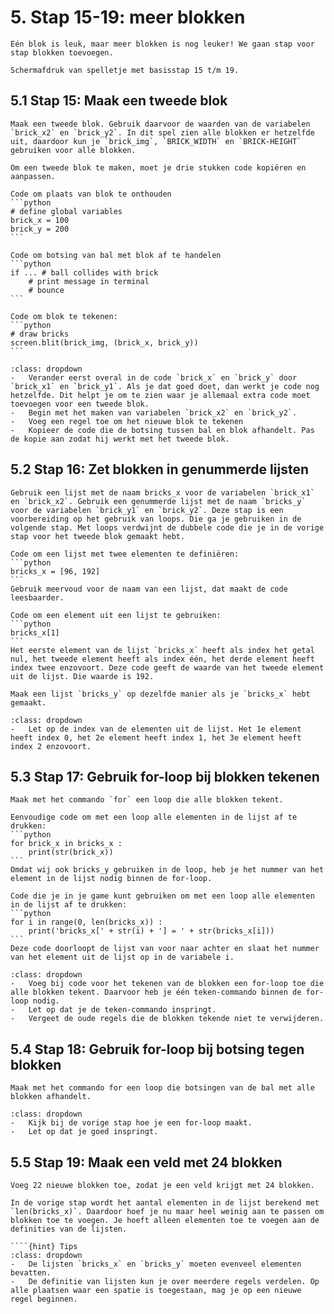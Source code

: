 # 5. Stap 15-19: meer blokken
```{pull-quote}
Eén blok is leuk, maar meer blokken is nog leuker! We gaan stap voor stap blokken toevoegen.
```

```{figure} scherm5.png
Schermafdruk van spelletje met basisstap 15 t/m 19.
```

## 5.1 Stap 15: Maak een tweede blok

````{note} Opdracht
Maak een tweede blok. Gebruik daarvoor de waarden van de variabelen `brick_x2` en `brick_y2`. In dit spel zien alle blokken er hetzelfde uit, daardoor kun je `brick_img`, `BRICK_WIDTH` en `BRICK-HEIGHT` gebruiken voor alle blokken.
````

````{attention} Toelichting
Om een tweede blok te maken, moet je drie stukken code kopiëren en aanpassen.

Code om plaats van blok te onthouden
```python
# define global variables
brick_x = 100
brick_y = 200
```

Code om botsing van bal met blok af te handelen
```python
if ... # ball collides with brick
    # print message in terminal
    # bounce
```

Code om blok te tekenen:   
```python
# draw bricks
screen.blit(brick_img, (brick_x, brick_y))
```
````

````{hint} Tips
:class: dropdown
-	Verander eerst overal in de code `brick_x` en `brick_y` door `brick_x1` en `brick_y1`. Als je dat goed doet, dan werkt je code nog hetzelfde. Dit helpt je om te zien waar je allemaal extra code moet toevoegen voor een tweede blok.  
-	Begin met het maken van variabelen `brick_x2` en `brick_y2`.
-	Voeg een regel toe om het nieuwe blok te tekenen
-	Kopieer de code die de botsing tussen bal en blok afhandelt. Pas de kopie aan zodat hij werkt met het tweede blok.
````

## 5.2 Stap 16: Zet blokken in genummerde lijsten

````{note} Opdracht
Gebruik een lijst met de naam bricks_x voor de variabelen `brick_x1` en `brick_x2`. Gebruik een genummerde lijst met de naam `bricks_y` voor de variabelen `brick_y1` en `brick_y2`. Deze stap is een voorbereiding op het gebruik van loops. Die ga je gebruiken in de volgende stap. Met loops verdwijnt de dubbele code die je in de vorige stap voor het tweede blok gemaakt hebt.
````

````{attention} Toelichting
Code om een lijst met twee elementen te definiëren:
```python
bricks_x = [96, 192]
```
Gebruik meervoud voor de naam van een lijst, dat maakt de code leesbaarder.

Code om een element uit een lijst te gebruiken:
```python
bricks_x[1] 
```
Het eerste element van de lijst `bricks_x` heeft als index het getal nul, het tweede element heeft als index één, het derde element heeft index twee enzovoort. Deze code geeft de waarde van het tweede element uit de lijst. Die waarde is 192.

Maak een lijst `bricks_y` op dezelfde manier als je `bricks_x` hebt gemaakt.
````

````{hint} Tips
:class: dropdown
-	Let op de index van de elementen uit de lijst. Het 1e element heeft index 0, het 2e element heeft index 1, het 3e element heeft index 2 enzovoort. 
````

## 5.3 Stap 17: Gebruik for-loop bij blokken tekenen

````{note} Opdracht
Maak met het commando `for` een loop die alle blokken tekent. 
````

````{attention} Toelichting
Eenvoudige code om met een loop alle elementen in de lijst af te drukken:
```python
for brick_x in bricks_x : 
    print(str(brick_x))
```
Omdat wij ook bricks_y gebruiken in de loop, heb je het nummer van het element in de lijst nodig binnen de for-loop.

Code die je in je game kunt gebruiken om met een loop alle elementen in de lijst af te drukken:
```python
for i in range(0, len(bricks_x)) : 
    print('bricks_x[' + str(i) + '] = ' + str(bricks_x[i]))
```
Deze code doorloopt de lijst van voor naar achter en slaat het nummer van het element uit de lijst op in de variabele i.
````

````{hint} Tips
:class: dropdown
-	Voeg bij code voor het tekenen van de blokken een for-loop toe die alle blokken tekent. Daarvoor heb je één teken-commando binnen de for-loop nodig.
-	Let op dat je de teken-commando inspringt.
-	Vergeet de oude regels die de blokken tekende niet te verwijderen.
````

## 5.4 Stap 18: Gebruik for-loop bij botsing tegen blokken

````{note} Opdracht
Maak met het commando for een loop die botsingen van de bal met alle blokken afhandelt.
````

````{hint} Tips
:class: dropdown
-	Kijk bij de vorige stap hoe je een for-loop maakt.
-	Let op dat je goed inspringt.
````

## 5.5 Stap 19: Maak een veld met 24 blokken

````{note} Opdracht
Voeg 22 nieuwe blokken toe, zodat je een veld krijgt met 24 blokken.
````

````{attention} Toelichting
In de vorige stap wordt het aantal elementen in de lijst berekend met `len(bricks_x)`. Daardoor hoef je nu maar heel weinig aan te passen om blokken toe te voegen. Je hoeft alleen elementen toe te voegen aan de definities van de lijsten.

````{hint} Tips
:class: dropdown
-	De lijsten `bricks_x` en `bricks_y` moeten evenveel elementen bevatten.
-	De definitie van lijsten kun je over meerdere regels verdelen. Op alle plaatsen waar een spatie is toegestaan, mag je op een nieuwe regel beginnen.
````
